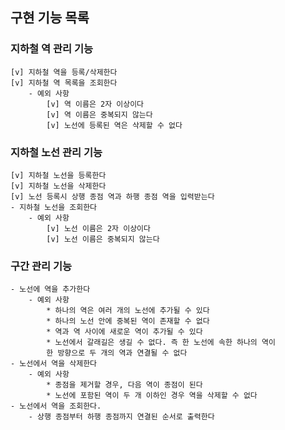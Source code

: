 ## 구현 기능 목록

### 지하철 역 관리 기능 
    [v] 지하철 역을 등록/삭제한다
    [v] 지하철 역 목록을 조회한다
        - 예외 사항
            [v] 역 이름은 2자 이상이다
            [v] 역 이름은 중복되지 않는다
            [v] 노선에 등록된 역은 삭제할 수 없다

### 지하철 노선 관리 기능 
    [v] 지하철 노선을 등록한다
    [v] 지하철 노선을 삭제한다
    [v] 노선 등록시 상행 종점 역과 하행 종점 역을 입력받는다
    - 지하철 노선을 조회한다
        - 예외 사항
            [v] 노선 이름은 2자 이상이다
            [v] 노선 이름은 중복되지 않는다
### 구간 관리 기능
    - 노선에 역을 추가한다
        - 예외 사항
            * 하나의 역은 여러 개의 노선에 추가될 수 있다
            * 하나의 노선 안에 중복된 역이 존재할 수 없다
            * 역과 역 사이에 새로운 역이 추가될 수 있다
            * 노선에서 갈래길은 생길 수 없다. 즉 한 노선에 속한 하나의 역이
            한 방향으로 두 개의 역과 연결될 수 없다
    - 노선에서 역을 삭제한다
        - 예외 사항
            * 종점을 제거할 경우, 다음 역이 종점이 된다 
            * 노선에 포함된 역이 두 개 이하인 경우 역을 삭제할 수 없다
    - 노선에서 역을 조회한다.
        - 상행 종점부터 하행 종점까지 연결된 순서로 출력한다